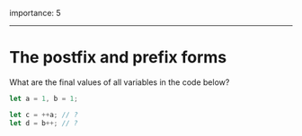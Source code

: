 importance: 5

---

# The postfix and prefix forms

What are the final values of all variables in the code below?

```js
let a = 1, b = 1;

let c = ++a; // ?
let d = b++; // ?
```

